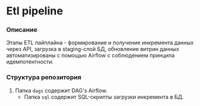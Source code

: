 # Etl pipeline

### Описание
Этапы ETL пайплайна - формирование и получение инкремента данных через API, загрузка в staging-слой БД, обновление витрин данных автоматизированы с помощью Airflow с соблюдением принципа идемпотентности.

### Структура репозитория
1. Папка `dags` содержит DAG's Airflow.
    * Папка `sql` содержит SQL-скрипты загрузки инкремента в БД.
